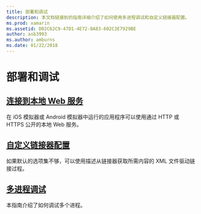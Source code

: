 ```yaml
---
title: 部署和调试
description: 本文档链接到的指南详细介绍了如何使用多进程调试和自定义链接器配置。
ms.prod: xamarin
ms.assetid: D02C62C9-47D1-4E72-8A83-602C3E7929BE
author: asb3993
ms.author: amburns
ms.date: 01/22/2018
---
```


# <a name="deployment--debugging"></a>部署和调试

## <a name="connect-to-local-web-servicesconnect-to-local-web-servicesmd"></a>[连接到本地 Web 服务](connect-to-local-web-services.md)

在 iOS 模拟器或 Android 模拟器中运行的应用程序可以使用通过 HTTP 或 HTTPS 公开的本地 Web 服务。

## <a name="custom-linker-configurationlinkermd"></a>[自定义链接器配置](linker.md)

如果默认的选项集不够，可以使用描述从链接器获取所需内容的 XML 文件驱动链接过程。

## <a name="multi-process-debuggingmulti-process-debuggingmd"></a>[多进程调试](multi-process-debugging.md)

本指南介绍了如何调试多个进程。
